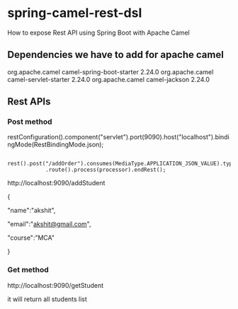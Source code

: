 # spring-camel-rest-dsl
How to expose Rest API using Spring Boot with Apache Camel

## Dependencies we have to add for apache camel

<dependency>
			<groupId>org.apache.camel</groupId>
			<artifactId>camel-spring-boot-starter</artifactId>
			<version>2.24.0</version>
		</dependency>
<dependency>
			<groupId>org.apache.camel</groupId>
			<artifactId>camel-servlet-starter</artifactId>
			<version>2.24.0</version>
		</dependency>
<dependency>
			<groupId>org.apache.camel</groupId>
			<artifactId>camel-jackson</artifactId>
			<version>2.24.0</version>
		</dependency>

##  Rest APIs
### Post method
restConfiguration().component("servlet").port(9090).host("localhost").bindingMode(RestBindingMode.json);

		rest().post("/addOrder").consumes(MediaType.APPLICATION_JSON_VALUE).type(Order.class).outType(Order.class)
				.route().process(processor).endRest();

http://localhost:9090/addStudent

{

"name":"akshit",

"email":"akshit@gmail.com",

"course":"MCA"

}

### Get method

http://localhost:9090/getStudent 

it will return all students list


